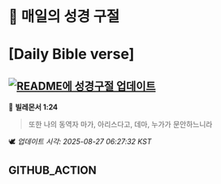 # 🙏 매일의 성경 구절
# [Daily Bible verse]
## [![README에 성경구절 업데이트](https://github.com/DONGSUKA/first_test/actions/workflows/update-readme-bible.yml/badge.svg)](https://github.com/DONGSUKA/first_test/actions/workflows/update-readme-bible.yml)
<!-- START_BIBLE_VERSE -->
📖 **빌레몬서 1:24**
> 또한 나의 동역자 마가, 아리스다고, 데마, 누가가 문안하느니라

🕊️ _업데이트 시각: 2025-08-27 06:27:32 KST_
  <!-- END_BIBLE_VERSE -->
## GITHUB_ACTION
